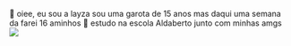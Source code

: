 🧸 oiee, eu sou a layza
sou uma garota de 15 anos mas daqui uma semana da farei 16 aminhos 🧁
estudo na escola Aldaberto junto com minhas amgs 
![](https://i.giphy.com/media/v1.Y2lkPTc5MGI3NjExenVnamJhYjBhZzI0NDA0cnUxOXk1Z3I2MjJkN3ZnZnFsdzk2NG5oaSZlcD12MV9pbnRlcm5hbF9naWZfYnlfaWQmY3Q9Zw/VbawWIGNtKYwOFXF7U/giphy.gif)
